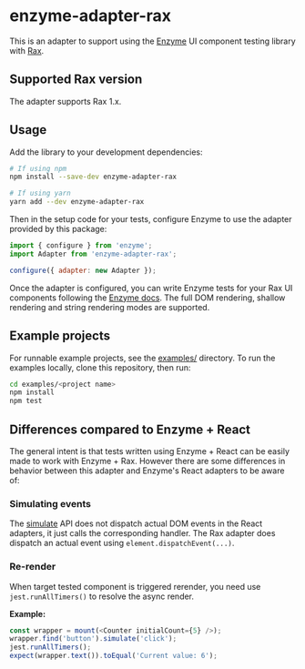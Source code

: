 # enzyme-adapter-rax

This is an adapter to support using the [Enzyme](https://airbnb.io/enzyme/) UI
component testing library with [Rax](https://rax.js.org).

## Supported Rax version

The adapter supports Rax 1.x.

## Usage

Add the library to your development dependencies:

```sh
# If using npm
npm install --save-dev enzyme-adapter-rax

# If using yarn
yarn add --dev enzyme-adapter-rax
```

Then in the setup code for your tests, configure Enzyme to use the adapter
provided by this package:

```js
import { configure } from 'enzyme';
import Adapter from 'enzyme-adapter-rax';

configure({ adapter: new Adapter });
```

Once the adapter is configured, you can write Enzyme tests for your Rax
UI components following the [Enzyme docs](https://airbnb.io/enzyme/).
The full DOM rendering, shallow rendering and string rendering modes are
supported.

## Example projects

For runnable example projects, see the [examples/](examples/) directory. To run the
examples locally, clone this repository, then run:

```sh
cd examples/<project name>
npm install
npm test
```

## Differences compared to Enzyme + React

The general intent is that tests written using Enzyme + React can be easily made
to work with Enzyme + Rax. However there are some differences
in behavior between this adapter and Enzyme's React adapters to be aware of:

### Simulating events

The [simulate](https://airbnb.io/enzyme/docs/api/ReactWrapper/simulate.html)
API does not dispatch actual DOM events in the React adapters, it just calls
the corresponding handler. The Rax adapter does dispatch an actual event
using `element.dispatchEvent(...)`.

### Re-render
When target tested component is triggered rerender, you need use `jest.runAllTimers()` to resolve the async render.

**Example:**

```js
const wrapper = mount(<Counter initialCount={5} />);
wrapper.find('button').simulate('click');
jest.runAllTimers();
expect(wrapper.text()).toEqual('Current value: 6');
```
